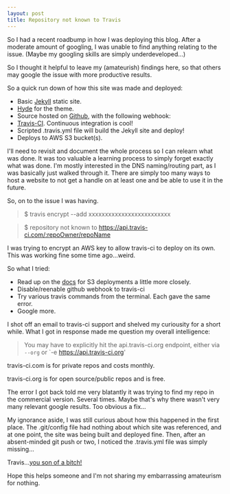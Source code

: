 ```yaml
---
layout: post
title: Repository not known to Travis
---
```


So I had a recent roadbump in how I was deploying this blog. After a moderate amount of googling, I was unable to find anything relating to the issue. (Maybe my googling skills are simply underdeveloped...)

So I thought it helpful to leave my (amateurish) findings here, so that others may google the issue with more productive results.

So a quick run down of how this site was made and deployed:

* Basic [Jekyll](http://jekyllrb.com) static site.
* [Hyde](https://github.com/mdo/hyde) for the theme.
* Source hosted on [Github](https://github.com), with the following webhook:
* [Travis-CI](https://travis-ci.org). Continuous integration is cool!
* Scripted .travis.yml file will build the Jekyll site and deploy!
* Deploys to AWS S3 bucket(s).

I'll need to revisit and document the whole process so I can relearn what was done. It was too valuable a learning process to simply forget exactly what was done. I'm mostly interested in the DNS naming/routing part, as I was basically just walked through it. There are simply too many ways to host a website to not get a handle on at least one and be able to use it in the future.

So, on to the issue I was having.

> $ travis encrypt --add xxxxxxxxxxxxxxxxxxxxxxxxx

> $ repository not known to https://api.travis-ci.com/:repoOwner/repoName

I was trying to encrypt an AWS key to allow travis-ci to deploy on its own. This was working fine some time ago...weird.

So what I tried:

* Read up on the [docs](http://docs.travis-ci.com/user/deployment/s3/) for S3 deployments a little more closely.
* Disable/reenable github webhook to travis-ci
* Try various travis commands from the terminal. Each gave the same error.
* Google more.

I shot off an email to travis-ci support and shelved my curiousity for a short while. What I got in response made me question my overall intelligence:

> You may have to explicitly hit the api.travis-ci.org endpoint, either via `--org` or `-e https://api.travis-ci.org'

travis-ci.com is for private repos and costs monthly.

travis-ci.org is for open source/public repos and is free.

The error I got back told me very blatantly it was trying to find my repo in the commercial version. Several times. Maybe that's why there wasn't very many relevant google results. Too obvious a fix...

My ignorance aside, I was still curious about how this happened in the first place. The .git/config file had nothing about which site was referenced, and at one point, the site was being built and deployed fine. Then, after an absent-minded git push or two, I noticed the .travis.yml file was simply missing...

Travis...[you son of a bitch!](http://www.youtube.com/watch?v=txuWGoZF3ew&t=0m6s)

Hope this helps someone and I'm not sharing my embarrassing amateurism for nothing.
